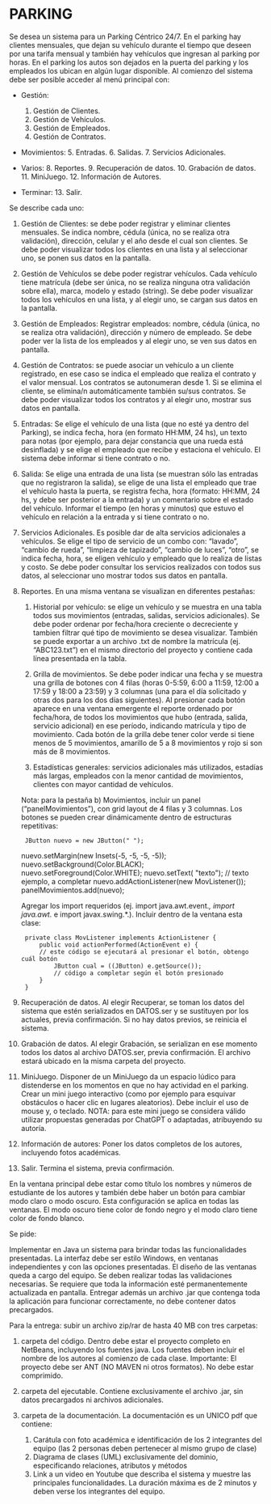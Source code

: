 # PARKING

Se desea un sistema para un Parking Céntrico 24/7. En el parking hay clientes mensuales, que dejan su vehículo durante el tiempo que deseen por una tarifa mensual y también hay vehículos que ingresan al parking por horas.
En el parking los autos son dejados en la puerta del parking y los empleados los ubican en algún lugar disponible.
Al comienzo del sistema debe ser posible acceder al menú principal con:

* Gestión:
    1. Gestión de Clientes.
    2. Gestión de Vehículos.
    3. Gestión de Empleados.
    4. Gestión de Contratos.

* Movimientos:
    5. Entradas.
    6. Salidas.
    7. Servicios Adicionales.

* Varios:
    8. Reportes.
    9. Recuperación de datos.
    10. Grabación de datos.
    11. MiniJuego.
    12. Información de Autores.

* Terminar:
    13. Salir.

Se describe cada uno:

1) Gestión de Clientes: se debe poder registrar y eliminar clientes mensuales. Se indica nombre, cédula (única, no se realiza otra validación), dirección, celular y el año desde el cual son clientes. Se debe poder visualizar todos los clientes en una lista y al seleccionar uno, se ponen sus datos en la pantalla.

2) Gestión de Vehículos se debe poder registrar vehículos. Cada vehículo tiene matrícula (debe ser única, no se realiza ninguna otra validación sobre ella), marca, modelo y estado (string). Se debe poder visualizar todos los vehículos en una lista, y al elegir uno, se cargan sus datos en la pantalla.

3) Gestión de Empleados: Registrar empleados: nombre, cédula (única, no se realiza otra validación), dirección y número de empleado. Se debe poder ver la lista de los empleados y al elegir uno, se ven sus datos en pantalla.

4) Gestión de Contratos: se puede asociar un vehículo a un cliente registrado, en ese caso se indica el empleado que realiza el contrato y el valor mensual. Los contratos se autonumeran desde 1. Si se elimina el cliente, se elimina/n automáticamente también su/sus contratos. Se debe poder visualizar todos los contratos y al elegir uno, mostrar sus datos en pantalla.

5) Entradas: Se elige el vehículo de una lista (que no esté ya dentro del Parking), se indica fecha, hora (en formato HH:MM, 24 hs), un texto para notas (por ejemplo, para dejar constancia que una rueda está desinflada) y se elige el empleado que recibe y estaciona el vehículo. El sistema debe informar si tiene contrato o no.

6) Salida: Se elige una entrada de una lista (se muestran sólo las entradas que no registraron la salida), se elige de una lista el empleado que trae el vehículo hasta la puerta, se registra fecha, hora (formato: HH:MM, 24 hs, y debe ser posterior a la entrada) y un comentario sobre el estado del vehículo. Informar el tiempo (en horas y minutos) que estuvo el vehículo en relación a la entrada y si tiene contrato o no.

7) Servicios Adicionales. Es posible dar de alta servicios adicionales a vehículos. Se elige el tipo de servicio de un combo con: “lavado”, “cambio de rueda”, “limpieza de tapizado”, “cambio de luces”, “otro”, se indica fecha, hora, se eligen vehículo y empleado que lo realiza de listas y costo. Se debe poder consultar los servicios realizados con todos sus datos, al seleccionar uno mostrar todos sus datos en pantalla.

8) Reportes. En una misma ventana se visualizan en diferentes pestañas:

    1. Historial por vehículo: se elige un vehículo y se muestra en una tabla todos sus movimientos (entradas, salidas, servicios adicionales). Se debe poder ordenar por fecha/hora creciente o decreciente y tambien filtrar qué tipo de movimiento se desea visualizar. También se puede exportar a un archivo .txt de nombre la matrícula (ej. “ABC123.txt”) en el mismo directorio del proyecto y contiene cada línea presentada en la tabla.

    2. Grilla de movimientos. Se debe poder indicar una fecha y se muestra una grilla de botones con 4 filas (horas 0-5:59, 6:00 a 11:59, 12:00 a 17:59 y 18:00 a 23:59) y 3 columnas (una para el día solicitado y otras dos para los dos días siguientes). Al presionar cada botón aparece en una ventana emergente el reporte ordenado por fecha/hora, de todos los movimientos que hubo (entrada, salida, servicio adicional) en ese período, indicando matrícula y tipo de movimiento. Cada botón de la grilla debe tener color verde si tiene menos de 5 movimientos, amarillo de 5 a 8 movimientos y rojo si son más de 8 movimientos.

    3. Estadísticas generales: servicios adicionales más utilizados, estadías más largas, empleados con la menor cantidad de movimientos, clientes con mayor cantidad de vehículos.

    Nota: para la pestaña b) Movimientos, incluir un panel (“panelMovimientos”), con grid layout de 4 filas y 3 columnas. Los botones se pueden crear dinámicamente dentro de estructuras repetitivas: 
        
        JButton nuevo = new JButton(" ");
    nuevo.setMargin(new Insets(-5, -5, -5, -5));
    nuevo.setBackground(Color.BLACK);
    nuevo.setForeground(Color.WHITE);
    nuevo.setText( "texto"); // texto ejemplo, a completar
    nuevo.addActionListener(new MovListener());
    panelMovimientos.add(nuevo);

    Agregar los import requeridos (ej. import java.awt.event.*, import java.awt.* e import javax.swing.*.).
    Incluir dentro de la ventana esta clase:

        private class MovListener implements ActionListener {
            public void actionPerformed(ActionEvent e) {
            // este código se ejecutará al presionar el botón, obtengo cuál botón
                JButton cual = ((JButton) e.getSource());
                // código a completar según el botón presionado
            }
        }

9) Recuperación de datos. Al elegir Recuperar, se toman los datos del sistema que estén serializados en DATOS.ser y se sustituyen por los actuales, previa confirmación. Si no hay datos previos, se reinicia el sistema.

10) Grabación de datos. Al elegir Grabación, se serializan en ese momento todos los datos al archivo DATOS.ser, previa confirmación. El archivo estará ubicado en la misma carpeta del proyecto.

11) MiniJuego. Disponer de un MiniJuego da un espacio lúdico para distenderse en los momentos en que no hay actividad en el parking. Crear un mini juego interactivo (como por ejemplo para esquivar obstáculos o hacer clic en lugares aleatorios). Debe incluir el uso de mouse y, o teclado. NOTA: para este mini juego se considera válido utilizar propuestas generadas por ChatGPT o adaptadas, atribuyendo su autoría.

12) Información de autores: Poner los datos completos de los autores, incluyendo fotos académicas.

13) Salir. Termina el sistema, previa confirmación. 

En la ventana principal debe estar como título los nombres y números de estudiante de los autores y también debe haber un botón para cambiar modo claro o modo oscuro. Esta configuración se aplica en todas las ventanas. El modo oscuro tiene color de fondo negro y el modo claro tiene color de fondo blanco.

Se pide:

Implementar en Java un sistema para brindar todas las funcionalidades presentadas. La interfaz debe ser estilo Windows, en ventanas independientes y con las opciones presentadas. El diseño de las ventanas queda a cargo del equipo. Se deben realizar todas las validaciones necesarias. Se requiere que toda la información esté permanentemente actualizada en pantalla. Entregar además un archivo .jar que contenga toda la aplicación para funcionar correctamente, no debe contener datos precargados.

Para la entrega: subir un archivo zip/rar de hasta 40 MB con tres carpetas:

1) carpeta del código. Dentro debe estar el proyecto completo en NetBeans, incluyendo los fuentes java. Los fuentes deben incluir el nombre de los autores al comienzo de cada clase. Importante: El proyecto debe ser ANT (NO MAVEN ni otros formatos). No debe estar comprimido.

2) carpeta del ejecutable. Contiene exclusivamente el archivo .jar, sin datos precargados ni archivos adicionales.

3) carpeta de la documentación. La documentación es un UNICO pdf que contiene:
    1. Carátula con foto académica e identificación de los 2 integrantes del equipo (las 2 personas deben pertenecer al mismo grupo de clase)
    2. Diagrama de clases (UML) exclusivamente del dominio, especificando relaciones, atributos y métodos
    3. Link a un video en Youtube que describa el sistema y muestre las principales funcionalidades. La duración máxima es de 2 minutos y deben verse los integrantes del equipo.